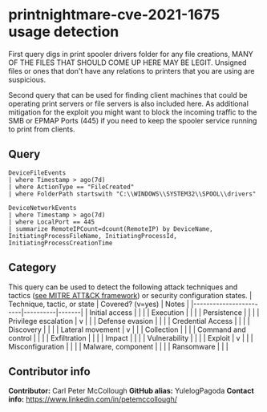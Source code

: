 # printnightmare-cve-2021-1675 usage detection
 
 First query digs in print spooler drivers folder for any file creations, 
 MANY OF THE FILES THAT SHOULD COME UP HERE MAY BE LEGIT. Unsigned files
 or ones that don't have any relations to printers that you are using are 
 suspicious. 
 
 Second query that can be used for finding client machines that 
 could be operating print servers or file servers is also included here.
 As additional mitigation for the exploit you might want to block the 
 incoming traffic to the SMB or EPMAP Ports (445) if you need to keep the
 spooler service running to print from clients.

## Query
```
DeviceFileEvents
| where Timestamp > ago(7d)
| where ActionType == "FileCreated"
| where FolderPath startswith "C:\\WINDOWS\\SYSTEM32\\SPOOL\\drivers"

DeviceNetworkEvents
| where Timestamp > ago(7d)
| where LocalPort == 445
| summarize RemoteIPCount=dcount(RemoteIP) by DeviceName, InitiatingProcessFileName, InitiatingProcessId, InitiatingProcessCreationTime
```
## Category
This query can be used to detect the following attack techniques and tactics ([see MITRE ATT&CK framework](https://attack.mitre.org/)) or security configuration states.
| Technique, tactic, or state | Covered? (v=yes) | Notes |
|------------------------|----------|-------|
| Initial access |  |  |
| Execution |  |  |
| Persistence |  |  | 
| Privilege escalation | v |  |
| Defense evasion |  |  | 
| Credential Access |  |  | 
| Discovery |  |  | 
| Lateral movement | v |  | 
| Collection |  |  | 
| Command and control |  |  | 
| Exfiltration |  |  | 
| Impact |  |  |
| Vulnerability |  |  |
| Exploit | v |  |
| Misconfiguration |  |  |
| Malware, component |  |  |
| Ransomware |  |  |


## Contributor info
**Contributor:** Carl Peter McCollough
**GitHub alias:** YulelogPagoda
**Contact info:** https://www.linkedin.com/in/petemccollough/
